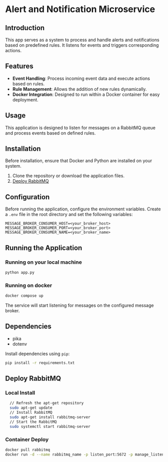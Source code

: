 # Alert and Notification Microservice

## Introduction
This app serves as a system to process and handle alerts and notifications based on predefined rules. It listens for events and triggers corresponding actions.

## Features
* **Event Handling**: Process incoming event data and execute actions based on rules.
* **Rule Management**: Allows the addition of new rules dynamically.
* **Docker Integration**: Designed to run within a Docker container for easy deployment.

## Usage
This application is designed to listen for messages on a RabbitMQ queue and process events based on defined rules.

## Installation
Before installation, ensure that Docker and Python are installed on your system.
1. Clone the repository or download the application files.
2. [Deploy RabbitMQ](#Deploy_RabbitMQ) 

## Configuration
Before running the application, configure the environment variables. Create a `.env` file in the root directory and set the following variables:
```text
MESSAGE_BROKER_CONSUMER_HOST=<your_broker_host>
MESSAGE_BROKER_CONSUMER_PORT=<your_broker_port>
MESSAGE_BROKER_CONSUMER_NAME=<your_broker_name>
```

## Running the Application
### Running on your local machine
```bash
python app.py
```
### Running on docker
```bash
docker compose up
```
The service will start listening for messages on the configured message broker.

## Dependencies
* pika
* dotenv

Install dependencies using `pip`:
```bash
pip install -r requirements.txt
```

<a name="Deploy_RabbitMQ"></a>
## Deploy RabbitMQ
### Local Install
```bash
  // Refresh the apt-get repository
  sudo apt-get update
  // Install RabbitMQ
  sudo apt-get install rabbitmq-server
  // Start the RabbitMQ
  sudo systemctl start rabbitmq-server
```
  
### Container Deploy
```bash
docker pull rabbitmq
docker run -d --name rabbitmq_name -p listen_port:5672 -p manage_listen_port:15672 rabbitmq:latest
```